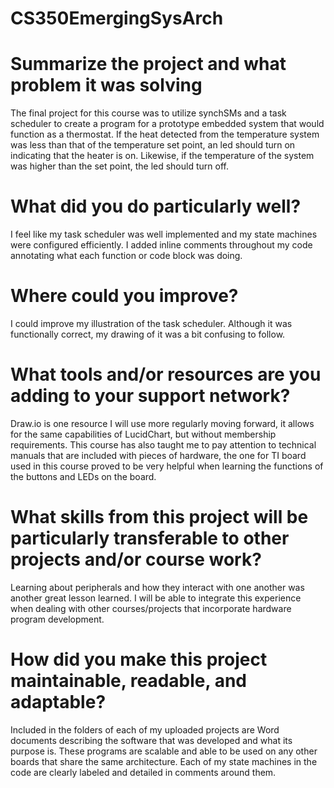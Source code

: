 # CS350EmergingSysArch

# Summarize the project and what problem it was solving
The final project for this course was to utilize synchSMs and a task scheduler to create a program for a prototype embedded system that would function as a thermostat.
If the heat detected from the temperature system was less than that of the temperature set point, an led should turn on indicating that the heater is on. Likewise, if the temperature of the system was higher than the set point, the led should turn off. 

# What did you do particularly well?
I feel like my task scheduler was well implemented and my state machines were configured efficiently. I added inline comments throughout my code annotating what each function or code block was doing.

# Where could you improve?
I could improve my illustration of the task scheduler. Although it was functionally correct, my drawing of it was a bit confusing to follow.

# What tools and/or resources are you adding to your support network?
Draw.io is one resource I will use more regularly moving forward, it allows for the same capabilities of LucidChart, but without membership requirements. This course has also taught me to pay attention to technical manuals that are included with pieces of hardware, the one for TI board used in this course proved to be very helpful when learning the functions of the buttons and LEDs on the board.

# What skills from this project will be particularly transferable to other projects and/or course work?
Learning about peripherals and how they interact with one another was another great lesson learned. I will be able to integrate this experience when dealing with other courses/projects that incorporate hardware program development.

# How did you make this project maintainable, readable, and adaptable?
Included in the folders of each of my uploaded projects are Word documents describing the software that was developed and what its purpose is. These programs are scalable and able to be used on any other boards that share the same architecture. Each of my state machines in the code are clearly labeled and detailed in comments around them.
